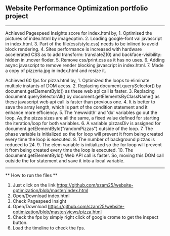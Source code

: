 ## Website Performance Optimization portfolio project
 ***************************************************************************************************************************
Achieved Pagespeed Insights score for index.html by,
    1. Optimised the pictures of index.html by imageoptim.
    2. Loading google-font vai javascript in index.html.
    3. Part of the file(css/style.css) needs to be inlined to avoid block rendering.
    4. Sites performance is increased with hardware accelerated CSS as to add transform: translateZ(0) and backface-visibility: hidden in .mover floder.
    5. Remove css/print.css as it has no uses.
    6. Adding async javascript to remove render blocking javascript in index.html.
    7. Made a copy of pizzeria.jpg in index.html and resize it.
 
Achieved 60 fps for pizza.html by,
    1. Optimized the loops to eliminate multiple instants of DOM acess.
    2. Replacing document.querySelector() by document.getElementById() as these web api call is faster.
    3. Replacing document.querySelectorAll() by document.getElementsByClassName() as these javascript web api call is faster than previous one.
    4. It is better to save the array length, which is part of the condition statement and it enhance more efficiency.
    5. The 'newwidth' and 'dx' variables go out the loop. As,the pizza sizes are all the same, a fixed value defined for starting the iteration/loop for both variables.
    6. A variable pizzasDiv is assigned for document.getElementById("randomPizzas") outside of the loop.
    7. The phase variable is initialized so the for loop will prevent it from being created every time the loop is executed.
    8. The number of background pizzas is reduced to 24.
    9. The elem variable is initialized so the for loop will prevent it from being created every time the loop is executed.
    10. The document.getElementById() Web API call is faster. So, moving this DOM call outside the for statement and save it into a local variable.
  ***********************************************************************************************************************
** How to run the files **
1. Just click on the link https://github.com/szam25/website-optimization/blob/master/index.html
2. Open/Download index.html
3. Check Pagespeed Insight
4. Open/Download https://github.com/szam25/website-optimization/blob/master/views/pizza.html
5. Check the fps by simply right click of google crome to get the inspect button.
6. Load the timeline to check the fps.
